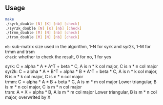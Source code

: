 ## Usage
``` bash
make
./syrk_double [N] [K] [nb] [check]
./syr2k_double [N] [K] [nb] [check]
./trmm_double [M] [N] [nb] [check]
./trsm_double [M] [N] [nb] [check]
```
`nb`: sub-matrix size used in the algorithm, 1-N for syrk and syr2k, 1-M for trmm and trsm  
`check`: whether to check the result, 0 for no, 1 for yes

syrk: C = alpha * A * A^T + beta * C, A is n * k col major, C is n * n col major  
syr2k: C = alpha * A * B^T + alpha * B * A^T + beta * C, A is n * k col major, B is n * k col major, C is n * n col major  
trmm: C = alpha * A * B + beta * C, A is m * m col major Lower triangular, B is m * n col major, C is m * n col major  
trsm: A * X = alpha * B, A is m * m col major Lower triangular, B is m * n col major, overwrited by X  